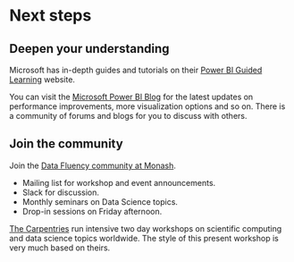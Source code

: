 # Next steps

## Deepen your understanding

Microsoft has in-depth guides and tutorials on their [Power BI Guided Learning](https://docs.microsoft.com/en-us/power-bi/guided-learning/?WT.mc_id=PBIService_GettingStarted) website.

You can visit the [Microsoft Power BI Blog](https://powerbi.microsoft.com/en-us/blog/) for the latest updates on performance improvements, more visualization options and so on. There is a community of forums and blogs for you to discuss with others.


## Join the community

Join the [Data Fluency community at Monash](https://www.monash.edu/data-fluency).

 * Mailing list for workshop and event announcements.
 * Slack for discussion.
 * Monthly seminars on Data Science topics.
 * Drop-in sessions on Friday afternoon.

[The Carpentries](https://carpentries.org/) run intensive two day workshops on scientific computing and data science topics worldwide. The style of this present workshop is very much based on theirs.
